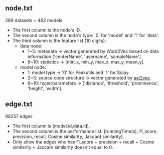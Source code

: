 ## node.txt

289 datasets + 462 models

* The first column is the node's ID.
* The second column is the node's type: '0' for 'model' and '1' for 'data'.
* The third column is the feature list (10 digits):
	* data node:
		* 1~5: metadata -> vector generated by Word2Vec based on data information ['centerName', 'username', 'sampleName'].
		* 6~10: statistics -> [min\_x, min\_y, max\_x, max\_y, mean\_y].
	* model node:
		* 1: model type -> '0' for Peakutils and '1' for Scipy.
		* 2~5: source code structure -> vector generated by [ast2vec](https://gitlab.com/bpaassen/ast2vec).
		* 6~10: hyperparameters -> ['distance', 'threshold', 'prominence', 'height', 'width'].
		

## edge.txt

98257 edges

* The first column is (model.id,data.id).
* The second column is the performance list: [runningTime(s), f1_score, precision, recall, Cosine similarity, Jaccard similarity].
* Only show the edges who has f1_score + precision + recall + Cosine similarity + Jaccard similarity doesn't equal to 0.

